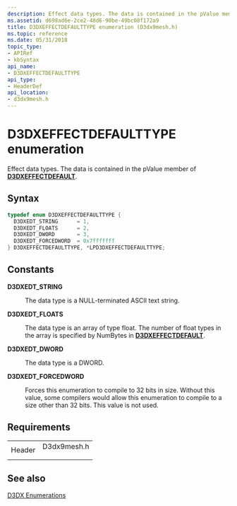 ```yaml
---
description: Effect data types. The data is contained in the pValue member of D3DXEFFECTDEFAULT.
ms.assetid: d698ad6e-2ce2-48d6-90be-49bc08f172a9
title: D3DXEFFECTDEFAULTTYPE enumeration (D3dx9mesh.h)
ms.topic: reference
ms.date: 05/31/2018
topic_type: 
- APIRef
- kbSyntax
api_name: 
- D3DXEFFECTDEFAULTTYPE
api_type: 
- HeaderDef
api_location: 
- d3dx9mesh.h
---
```


# D3DXEFFECTDEFAULTTYPE enumeration

Effect data types. The data is contained in the pValue member of [**D3DXEFFECTDEFAULT**](d3dxeffectdefault.md).

## Syntax


```C++
typedef enum D3DXEFFECTDEFAULTTYPE { 
  D3DXEDT_STRING      = 1,
  D3DXEDT_FLOATS      = 2,
  D3DXEDT_DWORD       = 3,
  D3DXEDT_FORCEDWORD  = 0x7fffffff
} D3DXEFFECTDEFAULTTYPE, *LPD3DXEFFECTDEFAULTTYPE;
```



## Constants

<dl> <dt>

<span id="D3DXEDT_STRING"></span><span id="d3dxedt_string"></span>**D3DXEDT\_STRING**
</dt> <dd>

The data type is a NULL-terminated ASCII text string.

</dd> <dt>

<span id="D3DXEDT_FLOATS"></span><span id="d3dxedt_floats"></span>**D3DXEDT\_FLOATS**
</dt> <dd>

The data type is an array of type float. The number of float types in the array is specified by NumBytes in [**D3DXEFFECTDEFAULT**](d3dxeffectdefault.md).

</dd> <dt>

<span id="D3DXEDT_DWORD"></span><span id="d3dxedt_dword"></span>**D3DXEDT\_DWORD**
</dt> <dd>

The data type is a DWORD.

</dd> <dt>

<span id="D3DXEDT_FORCEDWORD"></span><span id="d3dxedt_forcedword"></span>**D3DXEDT\_FORCEDWORD**
</dt> <dd>

Forces this enumeration to compile to 32 bits in size. Without this value, some compilers would allow this enumeration to compile to a size other than 32 bits. This value is not used.

</dd> </dl>

## Requirements



|                   |                                                                                        |
|-------------------|----------------------------------------------------------------------------------------|
| Header<br/> | <dl> <dt>D3dx9mesh.h</dt> </dl> |



## See also

<dl> <dt>

[D3DX Enumerations](dx9-graphics-reference-d3dx-enums.md)
</dt> </dl>

 

 




